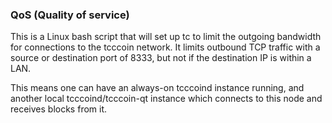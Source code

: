 ### QoS (Quality of service) ###

This is a Linux bash script that will set up tc to limit the outgoing bandwidth for connections to the tcccoin network. It limits outbound TCP traffic with a source or destination port of 8333, but not if the destination IP is within a LAN.

This means one can have an always-on tcccoind instance running, and another local tcccoind/tcccoin-qt instance which connects to this node and receives blocks from it.
